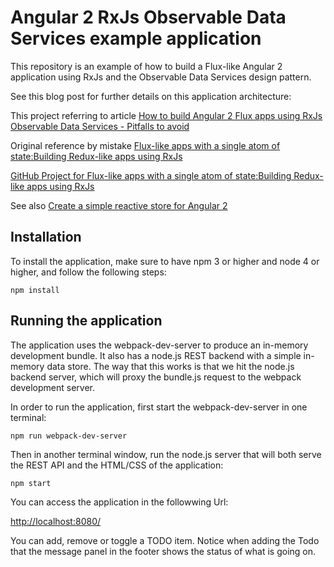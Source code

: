 # Angular 2 RxJs Observable Data Services example application

This repository is an example of how to build a Flux-like Angular 2 application using RxJs and the Observable Data Services design pattern. 

See this blog post for further details on this application architecture: 

This project referring to article  [How to build Angular 2 Flux apps using RxJs Observable Data Services - Pitfalls to avoid](http://blog.angular-university.io/how-to-build-angular2-apps-using-rxjs-observable-data-services-pitfalls-to-avoid/)


Original reference by mistake [Flux-like apps with a single atom of state:Building Redux-like apps using RxJs](http://blog.jhades.org/angular-2-application-architecture-building-applications-using-rxjs-and-functional-reactive-programming-vs-redux/)

[GitHub Project for Flux-like apps with a single atom of state:Building Redux-like apps using RxJs](https://github.com/jhades/angular2-rxjs-single-atom-example)


See also [Create a simple reactive store for Angular 2](https://angularclass.com/blog/create-a-simple-reactive-store-for-angular-2/)


## Installation

To install the application, make sure to have npm 3 or higher and node 4 or higher, and follow the following steps:

    npm install
    
## Running the application

The application uses the webpack-dev-server to produce an in-memory development bundle. It also has a node.js REST backend with a simple in-memory data store. The way that this works is that we hit the node.js backend server, which will proxy the bundle.js request to the webpack development server.

In order to run the application, first start the webpack-dev-server in one terminal:

    npm run webpack-dev-server
    
Then in another terminal window, run the node.js server that will both serve the REST API and the HTML/CSS of the application:

    npm start
    
You can access the application in the followwing Url:

[http://localhost:8080/](http://localhost:8080)

You can add, remove or toggle a TODO item. Notice when adding the Todo that the message panel in the footer shows the status of what is going on.



